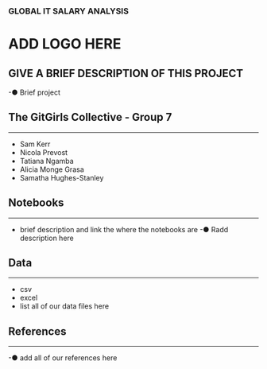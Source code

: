 ### GLOBAL IT SALARY ANALYSIS
# ADD LOGO HERE  

## GIVE A BRIEF DESCRIPTION OF THIS PROJECT 
-● Brief project


## The GitGirls Collective - Group 7 
__________________________________________________________________________________________________________________________

- Sam Kerr 
- Nicola Prevost 
- Tatiana Ngamba 
- Alicia Monge Grasa
- Samatha Hughes-Stanley


## Notebooks
___________________________________________________________________________________________________________________________
 - brief description and link the where the notebooks are 
-● Radd description here



## Data 
___________________________________________________________________________________________________________________________
- csv
- excel 
- list all of our data files here 


## References
___________________________________________________________________________________________________________________________
-● add all of our references here 
